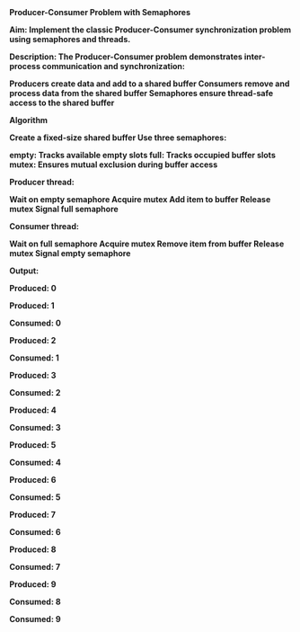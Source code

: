 <b>
Producer-Consumer Problem with Semaphores

  
**Aim:**
Implement the classic Producer-Consumer synchronization problem using semaphores and threads.

Description:
The Producer-Consumer problem demonstrates inter-process communication and synchronization:

Producers create data and add to a shared buffer
Consumers remove and process data from the shared buffer
Semaphores ensure thread-safe access to the shared buffer

Algorithm

Create a fixed-size shared buffer
Use three semaphores:

empty: Tracks available empty slots
full: Tracks occupied buffer slots
mutex: Ensures mutual exclusion during buffer access


Producer thread:

Wait on empty semaphore
Acquire mutex
Add item to buffer
Release mutex
Signal full semaphore


Consumer thread:

Wait on full semaphore
Acquire mutex
Remove item from buffer
Release mutex
Signal empty semaphore


Output:

Produced: 0

Produced: 1

Consumed: 0

Produced: 2

Consumed: 1

Produced: 3

Consumed: 2

Produced: 4

Consumed: 3

Produced: 5

Consumed: 4

Produced: 6

Consumed: 5

Produced: 7

Consumed: 6

Produced: 8

Consumed: 7

Produced: 9

Consumed: 8

Consumed: 9
</b>
